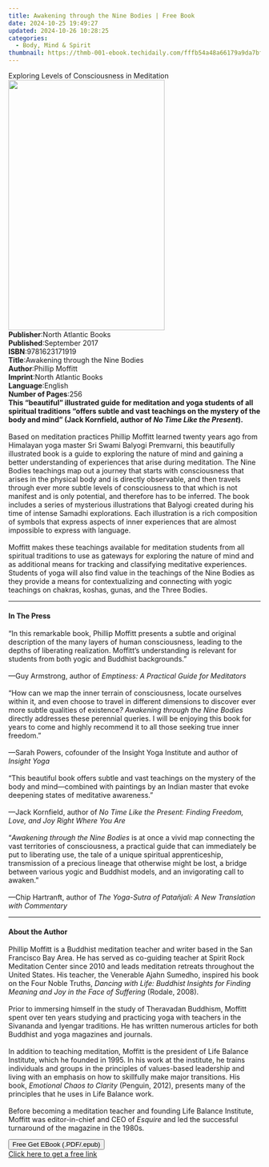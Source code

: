 ```yaml
---
title: Awakening through the Nine Bodies | Free Book
date: 2024-10-25 19:49:27
updated: 2024-10-26 10:28:25
categories:
  - Body, Mind & Spirit
thumbnail: https://thmb-001-ebook.techidaily.com/fffb54a48a66179a9da7bf3bf96840484781e3afa5a4ab420635415a1761a8db.jpg
---
```

<main id="book-container">
  <div class="flex flex-col">
    <div class="book-brief flex-1 py-6 px-4 sm:p-6 md:py-10 md:px-8">
      <!-- brief-->
      <div class="book-brief-main">
        Exploring Levels of Consciousness in Meditation
      </div>
    </div>
    <div
      class="book-meta-info flex-1 grid gap-4 col-start-1 col-end-3 row-start-1 sm:mb-6 sm:grid-cols-4 lg:gap-6 lg:col-start-2 lg:row-end-6 lg:row-span-6 lg:mb-0"
    >
      <div
        class="book-meta-info-left place-content-center mt-4 p-4 text-sm leading-6 col-start-2 col-span-2 dark:text-slate-400"
      >
        <img
          class="w-full h-500 object-cover rounded-lg sm:h-255 sm:col-span-2 lg:col-span-full"
          src="https://img-001-ebook.techidaily.com/add733995ee73dd9c1ba136d07ad759ea22e912328f4439730158ce83c643b08.jpg"
          alt=""
          width="312"
          height="500"
        />
      </div>
      <div
        class="book-meta-info-right mt-2 col-start-1 row-start-2 col-span-3 self-center"
      >
        <!-- meta data  -->
        <div class="flex flex-col px-4 md:px-8">
          <div class="flex-1">
            <strong>Publisher</strong>:<span class="px-2"
              >North Atlantic Books</span
            >
          </div>
          <div class="flex-1">
            <strong>Published</strong>:<span class="px-2">September 2017</span>
          </div>
          <div class="flex-1">
            <strong>ISBN</strong>:<span class="px-2">9781623171919</span>
          </div>
          <div class="flex-1">
            <strong>Title</strong>:<span class="px-2"
              >Awakening through the Nine Bodies</span
            >
          </div>
          <div class="flex-1">
            <strong>Author</strong>:<span class="px-2">Phillip Moffitt</span>
          </div>
          <div class="flex-1">
            <strong>Imprint</strong>:<span class="px-2"
              >North Atlantic Books</span
            >
          </div>
          <div class="flex-1">
            <strong>Language</strong>:<span class="px-2">English</span>
          </div>
          <div class="flex-1">
            <strong>Number of Pages</strong>:<span class="px-2">256</span>
          </div>
        </div>
      </div>
    </div>
    <div class="book-description flex-1 py-6 px-4 sm:p-6 md:py-10 md:px-8">
      <div class="book-description-main">
        <div accordion-content="" id="description">
          <b
            >This “beautiful” illustrated guide for meditation and yoga students
            of all spiritual traditions “offers subtle and vast teachings on the
            mystery of the body and mind” (Jack Kornfield, author of
            <i>No Time Like the Present</i>).</b
          ><br /><br />
          Based on meditation practices Phillip Moffitt learned twenty years ago
          from Himalayan yoga master Sri Swami Balyogi Premvarni, this
          beautifully illustrated book is a guide to exploring the nature of
          mind and gaining a better understanding of experiences that arise
          during meditation. The Nine Bodies teachings map out a journey that
          starts with consciousness that arises in the physical body and is
          directly observable, and then travels through ever more subtle levels
          of consciousness to that which is not manifest and is only potential,
          and therefore has to be inferred. The book includes a series of
          mysterious illustrations that Balyogi created during his time of
          intense Samadhi explorations. Each illustration is a rich composition
          of symbols that express aspects of inner experiences that are almost
          impossible to express with language.<br /><br />
          Moffitt makes these teachings available for meditation students from
          all spiritual traditions to use as gateways for exploring the nature
          of mind and as additional means for tracking and classifying
          meditative experiences. Students of yoga will also find value in the
          teachings of the Nine Bodies as they provide a means for
          contextualizing and connecting with yogic teachings on chakras,
          koshas, gunas, and the Three Bodies.
        </div>
        <div class="accordion-fader"></div>
      </div>
    </div>
    <div class="book-excerpts flex-1 py-6 px-4 sm:p-6 md:py-10 md:px-8">
      <!-- excerpts-->
      <div class="book-excerpts-main">
        <hr />
        <h4 class="placeholder placeholder-heading">
          <span>In The Press</span>
        </h4>
        <p>
          “In this remarkable book, Phillip Moffitt presents a subtle and
          original description of&nbsp;the many layers of human consciousness,
          leading to the depths of liberating realization.&nbsp;Moffitt’s
          understanding is relevant for students from both yogic and
          Buddhist&nbsp;backgrounds.”<br /><br />
          —Guy Armstrong, author of
          <i>Emptiness: A Practical Guide for Meditators<br /></i><br />
          “How can we map the inner terrain of consciousness, locate ourselves
          within it, and&nbsp;even choose to travel in different dimensions to
          discover ever more subtle qualities&nbsp;of existence<i
            >? Awakening through the Nine Bodies </i
          >directly addresses these perennial&nbsp;queries. I will be enjoying
          this book for years to come and highly recommend it to all&nbsp;those
          seeking true inner freedom.”<br /><br />
          —Sarah Powers, cofounder of the Insight Yoga Institute and author of
          <i>Insight Yoga<br /></i><br />
          “This beautiful book offers subtle and vast teachings on the mystery
          of the body and&nbsp;mind—combined with paintings by an Indian master
          that evoke deepening states&nbsp;of meditative awareness.”<br /><br />
          —Jack Kornfield, author of <i>No Time Like the Present:</i>&nbsp;<i
            >Finding Freedom, Love, and Joy Right Where You Are<br /></i
          ><br />
          “<i>Awakening through the Nine Bodies </i>is at once a vivid map
          connecting the vast territories&nbsp;of consciousness, a practical
          guide that can immediately be put to liberating use,&nbsp;the tale of
          a unique spiritual apprenticeship, transmission of a precious lineage
          that&nbsp;otherwise might be lost, a bridge between various yogic and
          Buddhist models, and&nbsp;an invigorating call to awaken.”<br /><br />
          —Chip Hartranft, author of <i>The Yoga-Sutra of Patañjali:</i>&nbsp;<i
            >A New Translation with Commentary</i
          >
        </p>
      </div>
    </div>
    <div class="book-about-author flex-1 py-6 px-4 sm:p-6 md:py-10 md:px-8">
      <!-- about author-->
      <div class="book-main-author-main">
        <hr />
        <h4 class="placeholder placeholder-heading">
          <span>About the Author</span>
        </h4>
        <p>
          Phillip Moffitt is a Buddhist meditation teacher and writer based in
          the San Francisco Bay Area. He has served as co-guiding teacher at
          Spirit Rock Meditation Center since 2010 and leads meditation retreats
          throughout the United States. His teacher, the Venerable Ajahn
          Sumedho, inspired his book on the Four Noble Truths,
          <i
            >Dancing with Life: Buddhist Insights for Finding Meaning and Joy in
            the Face of Suffering </i
          >(Rodale, 2008). <br /><br />Prior to immersing himself in the study
          of Theravadan Buddhism, Moffitt spent over ten years studying and
          practicing yoga with teachers in the Sivananda and Iyengar traditions.
          He has written numerous articles for both Buddhist and yoga magazines
          and journals. <br /><br />
          In addition to teaching meditation, Moffitt is the president of Life
          Balance Institute, which he founded in 1995. In his work at the
          institute, he trains individuals and groups in the principles of
          values-based leadership and living with an emphasis on how to
          skillfully make major transitions. His book,
          <i>Emotional Chaos to Clarity </i>(Penguin, 2012), presents many of
          the principles that he uses in Life Balance work. <br /><br />
          Before becoming a meditation teacher and founding Life Balance
          Institute, Moffitt was editor-in-chief and CEO of <i>Esquire </i>and
          led the successful turnaround of the magazine in the 1980s.
        </p>
      </div>
    </div>
    <div class="book-free-get flex-1 py-6 px-4 sm:p-6 md:py-10 md:px-8">
      <button
        id="btn-free-get"
        class="bg-blue-500 hover:bg-blue-700 text-white font-bold py-2 px-4 rounded"
      >
        Free Get EBook (.PDF/.epub)
      </button>
      <div id="countdown-display" class="px-2 text-lg mt-2"></div>
      <a
        id="free-link"
        class="hidden bg-blue-500 hover:bg-blue-700 text-white font-bold py-2 px-4 rounded"
        href="https://www.ebooks.com/en-us/book/95650601/awakening-through-the-nine-bodies/phillip-moffitt/"
        target="_blank"
        >Click here to get a free link</a
      >
    </div>
    <script>
      let countdownTime = 0;
      let countdownInterval = null;
      document
        .getElementById('btn-free-get')
        .addEventListener('click', startCountdown);
      function startCountdown() {
        countdownTime = new Date().getTime() + 60000 * 3;
        countdownInterval = setInterval(updateCountdown, 1000);
        document.getElementById('btn-free-get').disabled = true;
        document
          .getElementById('btn-free-get')
          .classList.add('bg-gray-500', 'cursor-not-allowed');
      }
      function updateCountdown() {
        let currentTime = new Date().getTime();
        let timeLeft = countdownTime - currentTime;
        let secondsLeft = Math.floor(timeLeft / 1000);
        document.getElementById('countdown-display').innerHTML =
          `Remaining time: ${secondsLeft} seconds.`;
        if (secondsLeft <= 0) {
          clearInterval(countdownInterval);
          document.getElementById('btn-free-get').classList.add('hidden');
          document.getElementById('free-link').classList.remove('hidden');
          document.getElementById('countdown-display').innerHTML = '';
        }
      }
    </script>
  </div>
</main>
